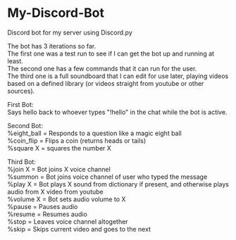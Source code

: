 # My-Discord-Bot
Discord bot for my server using Discord.py

The bot has 3 iterations so far.  
The first one was a test run to see if I can get the bot up and running at least.  
The second one has a few commands that it can run for the user.  
The third one is a full soundboard that I can edit for use later, playing videos based on a defined library (or videos straight from youtube or other sources).  


First Bot:  
Says hello back to whoever types "!hello" in the chat while the bot is active.  

Second Bot:  
%eight_ball = Responds to a question like a magic eight ball  
%coin_flip = Flips a coin (returns heads or tails)  
%square X = squares the number X  

Third Bot:  
%join X = Bot joins X voice channel  
%summon = Bot joins voice channel of user who typed the message  
%play X = Bot plays X sound from dictionary if present, and otherwise plays audio from X video from youtube  
%volume X = Bot sets audio volume to X  
%pause = Pauses audio  
%resume = Resumes audio  
%stop = Leaves voice channel altogether  
%skip = Skips current video and goes to the next  

